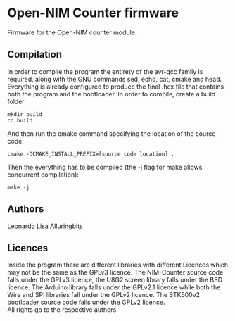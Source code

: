 # Open-NIM Counter firmware
Firmware for the Open-NIM counter module.

## Compilation
In order to compile the program the entirety of the avr-gcc family is required, along with the GNU commands sed, echo, cat, cmake and head. \
Everything is already configured to produce the final .hex file that contains both the program and the bootloader. In order to compile, create a build folder
```
mkdir build
cd build
```
And then run the cmake command specifying the location of the source code:
```
cmake -DCMAKE_INSTALL_PREFIX=[source code location] .
```
Then the everything has to be compiled (the -j flag for make allows concurrent compilation):
```
make -j
```

## Authors
Leonardo Lisa
Alluringbits

## Licences
Inside the program there are different libraries with different Licences which may not be the same as the GPLv3 licence. The NIM-Counter source code falls under the GPLv3 licence, the U8G2 screen library falls under the BSD licence. The Arduino library falls under the GPLv2.1 licence while both the Wire and SPI libraries fall under the GPLv2 licence.
The STK500v2 bootloader source code falls under the GPLv2 licence. \
All rights go to the respective authors.
